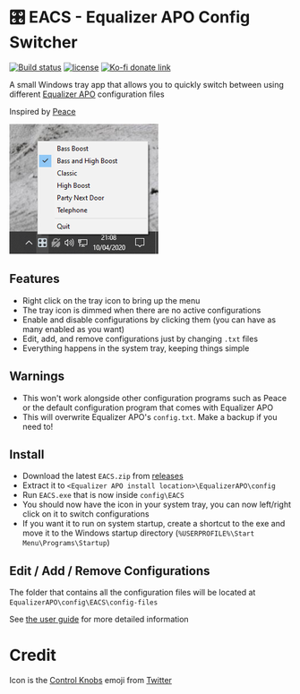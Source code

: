# 🎛️ EACS - Equalizer APO Config Switcher

[![Build status](https://github.com/psidex/EACS/workflows/Go%20Build/badge.svg)](https://github.com/psidex/EACS/actions)
[![license](https://img.shields.io/github/license/psidex/EACS.svg)](./LICENSE)
[![Ko-fi donate link](https://img.shields.io/badge/Ko--fi-Donate-orange.svg?style=flat&colorA=35383d)](https://ko-fi.com/M4M18XB1)

A small Windows tray app that allows you to quickly switch between using different [Equalizer APO](https://sourceforge.net/projects/equalizerapo/) configuration files

Inspired by [Peace](https://sourceforge.net/projects/peace-equalizer-apo-extension/)

![screenshot](screenshot.png)

## Features

- Right click on the tray icon to bring up the menu
- The tray icon is dimmed when there are no active configurations
- Enable and disable configurations by clicking them (you can have as many enabled as you want)
- Edit, add, and remove configurations just by changing `.txt` files
- Everything happens in the system tray, keeping things simple

## Warnings

- This won't work alongside other configuration programs such as Peace or the default configuration program that comes with Equalizer APO
- This will overwrite Equalizer APO's `config.txt`. Make a backup if you need to!

## Install

- Download the latest `EACS.zip` from [releases](https://github.com/psidex/EACS/releases/latest)
- Extract it to `<Equalizer APO install location>\EqualizerAPO\config`
- Run `EACS.exe` that is now inside `config\EACS`
- You should now have the icon in your system tray, you can now left/right click on it to switch configurations
- If you want it to run on system startup, create a shortcut to the exe and move it to the Windows startup directory (`%USERPROFILE%\Start Menu\Programs\Startup`)

## Edit / Add / Remove Configurations

The folder that contains all the configuration files will be located at `EqualizerAPO\config\EACS\config-files`

See [the user guide](./GUIDE.md) for more detailed information

# Credit

Icon is the [Control Knobs](https://emojipedia.org/control-knobs/) emoji from [Twitter](https://twemoji.twitter.com/)
